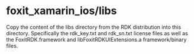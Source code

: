 # foxit_xamarin_ios/libs
Copy the content of the libs directory from the RDK distribution into this directory. Specifically the rdk_key.txt and rdk_sn.txt license files as well as the FoxitRDK.framework and libFoxitRDKUIExtensions.a framework/binary files.